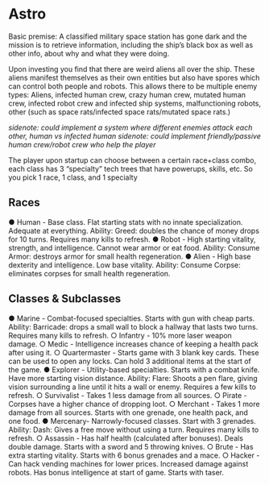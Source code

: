 Astro
====

Basic premise:  A classified military space station has gone dark and the mission is to retrieve information, including the ship’s black box as well as other info, about why and what they were doing.

Upon investing you find that there are weird aliens all over the ship.  These aliens manifest themselves as their own entities but also have spores which can control both people and robots.  This allows there to be multiple enemy types: Aliens, infected human crew, crazy human crew, mutated human crew, infected robot crew and infected ship systems, malfunctioning robots, other (such as space rats/infected space rats/mutated space rats.) 

*sidenote: could implement a system where different enemies attack each other, human vs infected human*
*sidenote: could implement friendly/passive human crew/robot crew who help the player*

The player upon startup can choose between a certain race+class combo, each class has 3 “specialty” tech trees that have powerups, skills, etc.  So you pick 1 race, 1 class, and 1 specialty

Races
-----
● Human - Base class. Flat starting stats with no innate specialization. 
Adequate at everything. Ability: Greed: doubles the chance of money 
drops for 10 turns. Requires many kills to refresh. 
● Robot - High starting vitality, strength, and intelligence. Cannot wear 
armor or eat food. Ability: Consume Armor: destroys armor for small 
health regeneration. 
● Alien - High base dexterity and intelligence. Low base vitality. Ability: 
Consume Corpse: eliminates corpses for small health regeneration. 


Classes & Subclasses 
--------------------
● Marine - Combat-focused specialties. Starts with gun with cheap parts. 
Ability: Barricade: drops a small wall to block a hallway that lasts two 
turns. Requires many kills to refresh. 
○ Infantry - 10% more laser weapon damage. 
○ Medic - Intelligence increases chance of keeping a health pack 
after using it. 
○ Quartermaster - Starts game with 3 blank key cards. These can 
be used to open any locks. Can hold 3 additional items at the 
start of the game. 
● Explorer - Utility-based specialties. Starts with a combat knife. Have 
more starting vision distance. Ability: Flare: Shoots a pen flare, giving 
vision surrounding a line until it hits a wall or enemy. Requires a few kills 
to refresh. 
○ Survivalist - Takes 1 less damage from all sources. 
○ Pirate - Corpses have a higher chance of dropping loot. 
○ Merchant - Takes 1 more damage from all sources. Starts with 
one grenade, one health pack, and one food. 
● Mercenary- Narrowly-focused classes. Start with 3 grenades. Ability: 
Dash: Gives a free move without using a turn. Requires many kills to 
refresh. 
○ Assassin - Has half health (calculated after bonuses). Deals 
double damage. Starts with a sword and 5 throwing knives. 
○ Brute - Has extra starting vitality. Starts with 6 bonus grenades 
and a mace. 
○ Hacker - Can hack vending machines for lower prices. Increased 
damage against robots. Has bonus intelligence at start of game. 
Starts with taser. 
